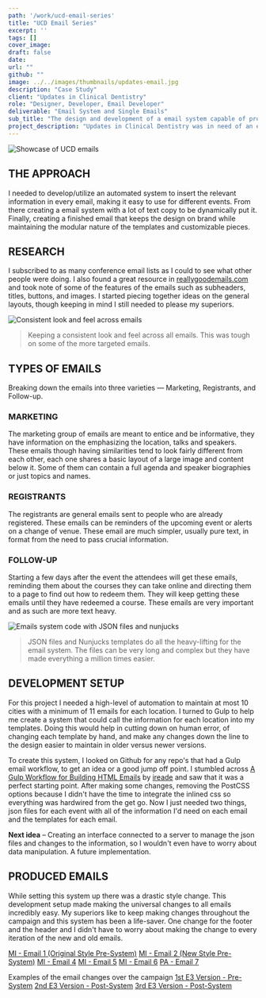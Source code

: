 ```yaml
---
path: '/work/ucd-email-series'
title: "UCD Email Series"
excerpt: ''
tags: []
cover_image:
draft: false
date:
url: ""
github: ""
image: ../../images/thumbnails/updates-email.jpg
description: "Case Study"
client: "Updates in Clinical Dentistry"
role: "Designer, Developer, Email Developer"
deliverable: "Email System and Single Emails"
sub_title: "The design and development of a email system capable of producing many emails for a traveling conference"
project_description: "Updates in Clinical Dentistry was in need of an email system that could maintain their multiple emails targeting multiple locations. This system need to make universal changes to all the emails, keep consistent branding, be easily reproducible for any location, and be quick to create and deploy."
---
```


![Showcase of UCD emails](https://toripugh.com/images/gallery/ucd/UCD-emails-1@2x.jpg)

## THE APPROACH

I needed to develop/utilize an automated system to insert the relevant information in every email, making it easy to use for different events. From there creating a email system with a lot of text copy to be dynamically put it. Finally, creating a finished email that keeps the design on brand while maintaining the modular nature of the templates and customizable pieces.

## RESEARCH

I subscribed to as many conference email lists as I could to see what other people were doing. I also found a great resource in [reallygoodemails.com](http://reallygoodemails.com/) and took note of some of the features of the emails such as subheaders, titles, buttons, and images. I started piecing together ideas on the general layouts, though keeping in mind I still needed to please my superiors.

![Consistent look and feel across emails](https://toripugh.com/images/gallery/ucd/UCD-emails-2@2x.jpg)
> Keeping a consistent look and feel across all emails. This was tough on some of the more targeted emails.

## TYPES OF EMAILS

Breaking down the emails into three varieties — Marketing, Registrants, and Follow-up.

### MARKETING

The marketing group of emails are meant to entice and be informative, they have information on the emphasizing the location, talks and speakers. These emails though having similarities tend to look fairly different from each other, each one shares a basic layout of a large image and content below it. Some of them can contain a full agenda and speaker biographies or just topics and names.

### REGISTRANTS

The registrants are general emails sent to people who are already registered. These emails can be reminders of the upcoming event or alerts on a change of venue. These email are much simpler, usually pure text, in format from the need to pass crucial information.

### FOLLOW-UP

Starting a few days after the event the attendees will get these emails, reminding them about the courses they can take online and directing them to a page to find out how to redeem them. They will keep getting these emails until they have redeemed a course. These emails are very important and as such are more text heavy.

![Emails system code with JSON files and nunjucks](https://toripugh.com/images/gallery/ucd/UCD-code-1@2x.jpg)
> JSON files and Nunjucks templates do all the heavy-lifting for the email system. The files can be very long and complex but they have made everything a million times easier.

## DEVELOPMENT SETUP

For this project I needed a high-level of automation to maintain at most 10 cities with a minimum of 11 emails for each location. I turned to Gulp to help me create a system that could call the information for each location into my templates. Doing this would help in cutting down on human error, of changing each template by hand, and make any changes down the line to the design easier to maintain in older versus newer versions.

To create this system, I looked on Github for any repo's that had a Gulp email workflow, to get an idea or a good jump off point. I stumbled across [A Gulp Workflow for Building HTML Emails](https://github.com/ireade/gulp-email-workflow) by [ireade](https://github.com/ireade) and saw that it was a perfect starting point. After making some changes, removing the PostCSS options because I didn't have the time to integrate the inlined css so everything was hardwired from the get go. Now I just needed two things, json files for each event with all of the information I'd need on each email and the templates for each email.

**Next idea** – Creating an interface connected to a server to manage the json files and changes to the information, so I wouldn't even have to worry about data manipulation. A future implementation.

## PRODUCED EMAILS

While setting this system up there was a drastic style change. This development setup made making the universal changes to all emails incredibly easy. My superiors like to keep making changes throughout the campaign and this system has been a life-saver. One change for the footer and the header and I didn't have to worry about making the change to every iteration of the new and old emails.

[MI - Email 1 (Original Style Pre-System)](http://aegispublications.com/news/cdeworld/2017/events/updates/01/MI-E1.html) [MI - Email 2 (New Style Pre-System)](http://aegispublications.com/news/cdeworld/2017/events/updates/02/MI-E2.html) [MI - Email 4](http://aegispublications.com/news/cdeworld/2017/events/updates/03/MI-E4.html) [MI - Email 5](http://aegispublications.com/news/cdeworld/2017/events/updates/03/MI-E5.html) [MI - Email 6](http://aegispublications.com/news/cdeworld/2017/events/updates/03/MI-E6.html) [PA - Email 7](http://aegispublications.com/news/cdeworld/2017/events/updates/04/PA-E7.html)

Examples of the email changes over the campaign
[1st E3 Version - Pre-System](http://aegispublications.com/news/cdeworld/2017/events/updates/02/MI-E3.html) [2nd E3 Version - Post-System](http://aegispublications.com/news/cdeworld/2017/events/updates/03/MA-E3.html) [3rd E3 Version - Post-System](http://aegispublications.com/news/cdeworld/2017/events/updates/05/CA-E3.html)